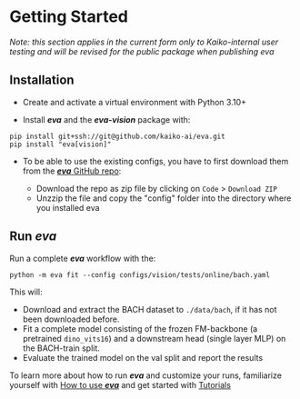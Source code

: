 # Getting Started

*Note: this section applies in the current form only to Kaiko-internal user testing and will be revised for the public package when publishing eva*

## Installation


- Create and activate a virtual environment with Python 3.10+

- Install ***eva*** and the ***eva-vision*** package with:

```
pip install git+ssh://git@github.com/kaiko-ai/eva.git
pip install "eva[vision]"
```

- To be able to use the existing configs, you have to first download them from the [***eva*** GitHub repo](https://github.com/kaiko-ai/eva/tree/main):

    - Download the repo as zip file by clicking on `Code` > `Download ZIP`
    - Unzzip the file and copy the "config" folder into the directory where you installed eva


## Run ***eva***

Run a complete ***eva*** workflow with the:
```
python -m eva fit --config configs/vision/tests/online/bach.yaml 
```
This will:

 - Download and extract the BACH dataset to `./data/bach`, if it has not been downloaded before.
 - Fit a complete model consisting of the frozen FM-backbone (a pretrained `dino_vits16`) and a downstream head (single layer MLP) on the BACH-train split.
 - Evaluate the trained model on the val split and report the results

To learn more about how to run ***eva*** and customize your runs, familiarize yourself with [How to use ***eva***](how_to_use.md) and get started with [Tutorials](tutorials/index.md) 
